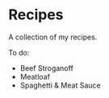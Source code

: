 # Recipes

A collection of my recipes.

To do:

* Beef Stroganoff
* Meatloaf
* Spaghetti & Meat Sauce
